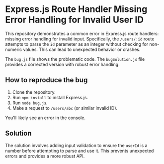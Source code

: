 # Express.js Route Handler Missing Error Handling for Invalid User ID

This repository demonstrates a common error in Express.js route handlers:  missing error handling for invalid input. Specifically, the `/users/:id` route attempts to parse the `id` parameter as an integer without checking for non-numeric values.  This can lead to unexpected behavior or crashes.

The `bug.js` file shows the problematic code. The `bugSolution.js` file provides a corrected version with robust error handling. 

## How to reproduce the bug

1. Clone the repository.
2. Run `npm install` to install Express.js.
3. Run `node bug.js`. 
4. Make a request to `/users/abc` (or similar invalid ID).

You'll likely see an error in the console. 

## Solution

The solution involves adding input validation to ensure the `userId` is a number before attempting to parse and use it.  This prevents unexpected errors and provides a more robust API.